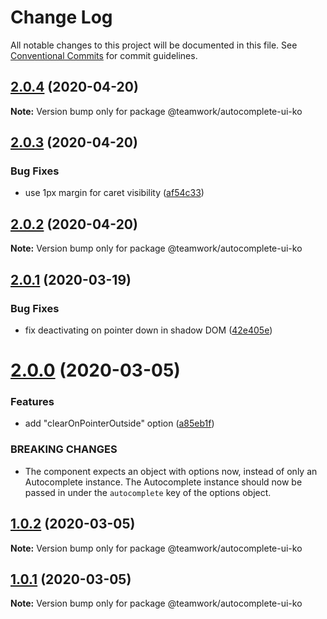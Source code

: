 # Change Log

All notable changes to this project will be documented in this file.
See [Conventional Commits](https://conventionalcommits.org) for commit guidelines.

## [2.0.4](https://github.com/Teamwork/autocomplete/compare/@teamwork/autocomplete-ui-ko@2.0.3...@teamwork/autocomplete-ui-ko@2.0.4) (2020-04-20)

**Note:** Version bump only for package @teamwork/autocomplete-ui-ko





## [2.0.3](https://github.com/Teamwork/autocomplete/compare/@teamwork/autocomplete-ui-ko@2.0.2...@teamwork/autocomplete-ui-ko@2.0.3) (2020-04-20)


### Bug Fixes

* use 1px margin for caret visibility ([af54c33](https://github.com/Teamwork/autocomplete/commit/af54c33278f4348f52ea56634708a0d683aaac72))





## [2.0.2](https://github.com/Teamwork/autocomplete/compare/@teamwork/autocomplete-ui-ko@2.0.1...@teamwork/autocomplete-ui-ko@2.0.2) (2020-04-20)

**Note:** Version bump only for package @teamwork/autocomplete-ui-ko





## [2.0.1](https://github.com/Teamwork/autocomplete/compare/@teamwork/autocomplete-ui-ko@2.0.0...@teamwork/autocomplete-ui-ko@2.0.1) (2020-03-19)


### Bug Fixes

* fix deactivating on pointer down in shadow DOM ([42e405e](https://github.com/Teamwork/autocomplete/commit/42e405ef1f15534db4a75dae670f68a1642bd994))





# [2.0.0](https://github.com/Teamwork/autocomplete/compare/@teamwork/autocomplete-ui-ko@1.0.2...@teamwork/autocomplete-ui-ko@2.0.0) (2020-03-05)


### Features

* add "clearOnPointerOutside" option ([a85eb1f](https://github.com/Teamwork/autocomplete/commit/a85eb1fb6761bbadd4eb302c7a56908a3c638882))


### BREAKING CHANGES

* The component expects an object with options now,
instead of only an Autocomplete instance. The Autocomplete instance
should now be passed in under the `autocomplete` key of the options
object.





## [1.0.2](https://github.com/Teamwork/autocomplete/compare/@teamwork/autocomplete-ui-ko@1.0.1...@teamwork/autocomplete-ui-ko@1.0.2) (2020-03-05)

**Note:** Version bump only for package @teamwork/autocomplete-ui-ko





## [1.0.1](https://github.com/Teamwork/autocomplete/compare/@teamwork/autocomplete-ui-ko@1.0.0...@teamwork/autocomplete-ui-ko@1.0.1) (2020-03-05)

**Note:** Version bump only for package @teamwork/autocomplete-ui-ko
